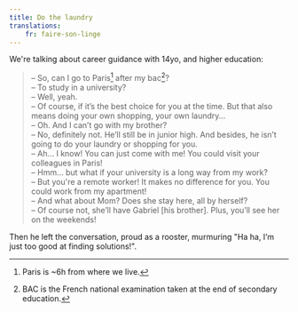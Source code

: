 ```yaml
---
title: Do the laundry
translations:
    fr: faire-son-linge
---
```


We're talking about career guidance with 14yo, and higher education:

> – So, can I go to Paris[^paris] after my bac[^bac]?  
> – To study in a university?  
> – Well, yeah.  
> – Of course, if it’s the best choice for you at the time. But that also means doing your own shopping, your own laundry…  
> – Oh. And I can’t go with my brother?  
> – No, definitely not. He’ll still be in junior high. And besides, he isn’t going to do your laundry or shopping for you.  
> – Ah… I know! You can just come with me! You could visit your colleagues in Paris!  
> – Hmm… but what if your university is a long way from my work?  
> – But you're a remote worker! It makes no difference for you. You could work from my apartment!  
> – And what about Mom? Does she stay here, all by herself?  
> – Of course not, she’ll have Gabriel [his brother]. Plus, you’ll see her on the weekends!

Then he left the conversation, proud as a rooster, murmuring "Ha ha, I’m just too good at finding solutions!".

[^bac]: BAC is the French national examination taken at the end of secondary education.
[^paris]: Paris is ~6h from where we live.
